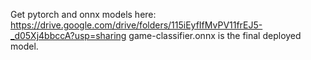 Get pytorch and onnx models here: https://drive.google.com/drive/folders/115iEyfIfMvPV11frEJ5-_d05Xj4bbccA?usp=sharing
game-classifier.onnx is the final deployed model.